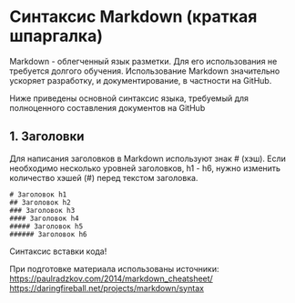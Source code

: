  # Синтаксис Markdown (краткая шпаргалка)

 Markdown - облегченный язык разметки. Для его использования не требуется долгого обучения. Использование Markdown значительно ускоряет разработку, и документирование, в частности на GitHub. 

 Ниже приведены основной синтаксис языка, требуемый для полноценного составления документов на GitHub

 ## 1. Заголовки
 Для написания заголовков в Markdown используют знак # (хэш). Если необходимо несколько уровней заголовков, h1 - h6, нужно изменить количество хэшей (#) перед текстом заголовка.

```
# Заголовок h1
## Заголовок h2
### Заголовок h3
#### Заголовок h4
##### Заголовок h5
###### Заголовок h6
```





Синтаксис вставки кода!



При подготовке материала использованы источники: 
https://paulradzkov.com/2014/markdown_cheatsheet/
https://daringfireball.net/projects/markdown/syntax

